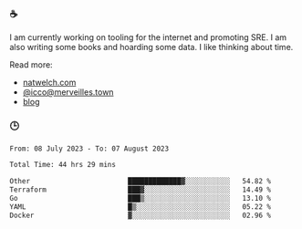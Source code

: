 ### ☕

I am currently working on tooling for the internet and promoting SRE. I am also writing some books and hoarding some data. I like thinking about time. 

Read more:

 - [natwelch.com](https://natwelch.com)
 - [@icco@merveilles.town](https://merveilles.town/@icco)
 - [blog](https://writing.natwelch.com)

### 🕒

<!--START_SECTION:waka-->

```txt
From: 08 July 2023 - To: 07 August 2023

Total Time: 44 hrs 29 mins

Other                        █████████████▓░░░░░░░░░░░   54.82 %
Terraform                    ███▓░░░░░░░░░░░░░░░░░░░░░   14.49 %
Go                           ███▒░░░░░░░░░░░░░░░░░░░░░   13.10 %
YAML                         █▒░░░░░░░░░░░░░░░░░░░░░░░   05.22 %
Docker                       ▓░░░░░░░░░░░░░░░░░░░░░░░░   02.96 %
```

<!--END_SECTION:waka-->
